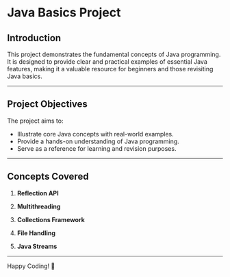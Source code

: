 # Java Basics Project

## Introduction
This project demonstrates the fundamental concepts of Java programming. It is designed to provide clear and practical examples of essential Java features, making it a valuable resource for beginners and those revisiting Java basics.

---

## Project Objectives
The project aims to:
- Illustrate core Java concepts with real-world examples.
- Provide a hands-on understanding of Java programming.
- Serve as a reference for learning and revision purposes.

---

## Concepts Covered
1. **Reflection API**

2. **Multithreading**
   
3. **Collections Framework**
 
4. **File Handling**
  
5. **Java Streams**
 

---


Happy Coding! 🎉
